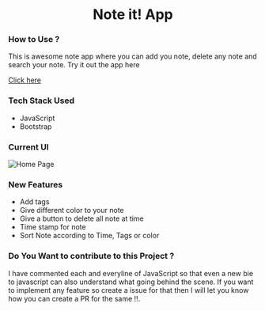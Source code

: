 <h1 align="center">Note it! App</h1>

### How to Use ?

This is awesome note app where you can add you note, delete any note and search your note. Try it out the app here

[Click here](https://note-it-666.netlify.app/)<br>


### Tech Stack Used
- JavaScript 
- Bootstrap

### Current UI
![Home Page](note_it!.JPG)
### New Features
- Add tags 
- Give different color to your note
- Give a button to delete all note at time
- Time stamp for note
- Sort Note according to Time, Tags or color

### Do You Want to contribute to this Project ?
I have commented each and everyline of JavaScript so that even a new bie to javascript can also understand what going behind the scene. If you want to implement any feature so create a issue for that then I will let you know how you can create a PR for the same !!. 
